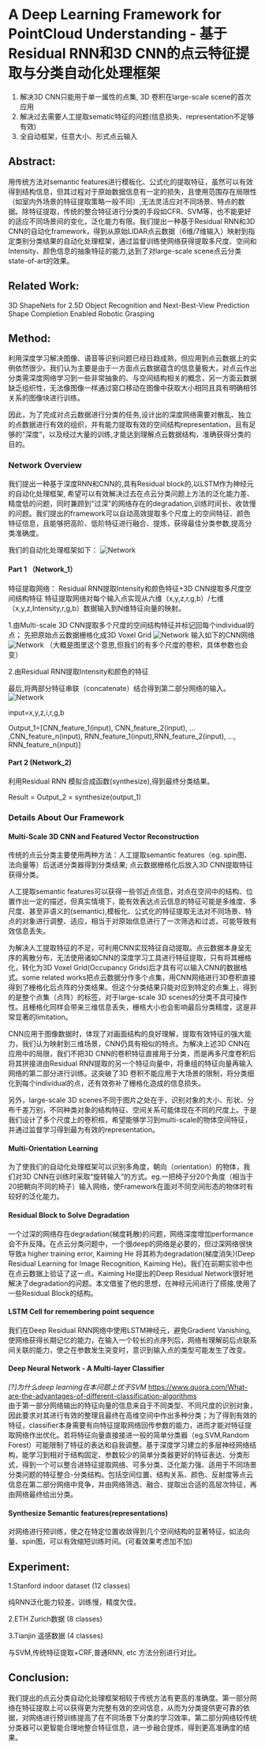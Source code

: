# A Deep Learning Framework for PointCloud Understanding - 基于Residual RNN和3D CNN的点云特征提取与分类自动化处理框架

1. 解决3D CNN只能用于单一属性的点集, 3D 卷积在large-scale scene的首次应用
2. 解决过去需要人工提取sematic特征的问题(信息损失、representation不足够有效)
3. 全自动框架，任意大小、形式点云输入

## Abstract:
用传统方法对semantic features进行模板化、公式化的提取特征，虽然可以有效得到结构信息，但其过程对于原始数据信息有一定的损失，且使用范围存在局限性（如室内外场景的特征提取策略一般不同）,无法灵活应对不同场景、特点的数据。除特征提取，传统的整合特征进行分类的手段如CFR、SVM等，也不能更好的适应不同场景间的变化，泛化能力有限。我们提出一种基于Residual RNN和3D CNN的自动化framework，得到从原始LIDAR点云数据（6维/7维输入）映射到指定类别分类结果的自动化处理框架，通过监督训练使网络获得提取多尺度、空间和Intensity、颜色信息的抽象特征的能力,达到了对large-scale scene点云分类state-of-art的效果。  

## Related Work:
3D ShapeNets for 2.5D Object Recognition and Next-Best-View Prediction  
Shape Completion Enabled Robotic Grasping

## Method:

利用深度学习解决图像、语音等识别问题已经日趋成熟，但应用到点云数据上的实例依然很少。我们认为主要是由于一方面点云数据蕴含的信息量极大，对点云作出分类需深度网络学习到一些非常抽象的、与空间结构相关的概念，另一方面云数据缺乏组织性，无法像图像一样通过窗口移动在图像中获取大小相同且具有明确相邻关系的图像块进行训练。

因此，为了完成对点云数据进行分类的任务,设计出的深度网络需要对散乱、独立的点数据进行有效的组织，并有能力提取有效的空间结构representation，且有足够的“深度”，以及经过大量的训练,才能达到理解点云数据结构，准确获得分类的目的。


### Network Overview
我们提出一种基于深度RNN和CNN的,具有Residual block的,以LSTM作为神经元的自动化处理框架, 希望可以有效解决过去在点云分类问题上方法的泛化能力差、精度低的问题，同时兼顾到"过深"的网络存在的degradation,训练时间长、收敛慢的问题。我们提出的framework可以自动高效提取多个尺度上的空间特征、颜色特征信息，且能够把高阶、低阶特征进行融合、提炼，获得最佳分类参数,提高分类准确度。


我们的自动化处理框架如下：
![Network](https://github.com/hardyqr/Learning_Notes_of_DL_Models/blob/master/Point_Cloud_Classification/Pic_1_Network_Overview.jpg)
#### Part 1 （Network_1）
特征提取网络：
Residual RNN提取Intensity和颜色特征+3D CNN提取多尺度空间结构特征
特征提取网络对每个输入点实现从六维（x,y,z,r,g,b）/七维（x,y,z,Intensity,r,g,b）数据输入到N维特征向量的映射。

1.由Multi-scale 3D CNN提取多个尺度的空间结构特征并标记回每个individual的点；
先把原始点云数据栅格化成3D Voxel Grid
![Network](https://github.com/hardyqr/Learning_Notes_of_DL_Models/blob/master/Point_Cloud_Classification/PointcloudtoVoxelgrid.jpeg)
输入如下的CNN网络
![Network](https://github.com/hardyqr/Learning_Notes_of_DL_Models/blob/master/Point_Cloud_Classification/3DCNN.png)
（大概是图里这个意思,但我们的有多个尺度的卷积，具体参数也会变）


2.由Residual RNN提取Intensity和颜色的特征


最后,将两部分特征串联（concatenate）结合得到第二部分网络的输入。
![Network](https://github.com/hardyqr/Learning_Notes_of_DL_Models/blob/master/Point_Cloud_Classification/Combine_Representation.png)

input=x,y,z,i,r,g,b

Output_1=[CNN_feature_1(input), CNN_feature_2(input), ... ,CNN_feature_n(input), RNN_feature_1(input),RNN_feature_2(input), ..., RNN_feature_n(input)]

#### Part 2 (Network_2)

利用Residual RNN 模拟合成函数(synthesize),得到最终分类结果。

Result = Output_2 = synthesize(output_1)


### Details About Our Framework
#### Multi-Scale 3D CNN and Featured Vector Reconstruction

传统的点云分类主要使用两种方法：人工提取semantic features（eg. spin图、法向量等）后送进分类器得到分类结果; 点云数据栅格化后放入3D CNN提取特征获得分类。

人工提取semantic features可以获得一些邻近点信息，对点在空间中的结构、位置作出一定的描述，但真实情境下，能有效表达点云信息的特征可能是多维度、多尺度、甚至非语义的(semantic),模板化、公式化的特征提取无法对不同场景、特点的对象进行调整、适应，相当于对原始信息进行了一次筛选和过滤，可能导致有效信息丢失。

为解决人工提取特征的不足，可利用CNN实现特征自动提取。点云数据本身呈无序的离散分布，无法使用诸如CNN的深度学习工具进行特征提取，只有将其栅格化，转化为3D Voxel Grid(Occupancy Grids)后才具有可以输入CNN的数据格式。some related works把点云数据分作多个点集，用CNN网络进行3D卷积直接得到了栅格化后点阵的分类结果。但这个分类结果只能对应到特定的点集上，得到的是整个点集（点阵）的标签，对于large-scale 3D scenes的分类不具可操作性。且栅格化同样会带来三维信息丢失，栅格大小也会影响最后分类精度，这是非常显著的limitation。

CNN应用于图像数据时，体现了对画面结构的良好理解，提取有效特征的强大能力，我们认为映射到三维场景，CNN仍具有相似的特点。为解决上述3D CNN在应用中的局限，我们不把3D CNN的卷积特征直接用于分类，而是再多尺度卷积后将其拼接进由Residual RNN提取的另一个特征向量中，将重组的特征向量再输入网络的第二部分进行训练。这突破了3D 卷积不能应用于大场景的限制，将分类细化到每个individual的点，还有效弥补了栅格化造成的信息损失。

另外，large-scale 3D scenes不同于图片之处在于，识别对象的大小、形状、分布千差万别，不同种类对象的结构特征、空间关系可能体现在不同的尺度上。于是我们设计了多个尺度上的卷积核，希望能够学习到multi-scale的物体空间特征，并通过监督学习得到最为有效的representation。


#### Multi-Orientation Learning
为了使我们的自动化处理框架可以识别多角度，朝向（orientation）的物体，我们对3D CNN在训练时采取“旋转输入”的方式。eg.一把椅子分20个角度（相当于20把朝向不同的椅子）输入网络，使Framework在面对不同空间形态的物体时有较好的泛化能力。

#### Residual Block to Solve Degradation
一个过深的网络存在degradation(梯度耗散)的问题，网络深度增加performance会不升反降。在点云分类问题中，一个很deep的网络是必要的，但过深网络很快导致a higher training error, Kaiming He 将其称为degradation(梯度消失)(Deep Residual Learning for Image Recognition, Kaiming He)。我们在前期实验中也在点云数据上验证了这一点。Kaiming He提出的Deep Residual Network很好地解决了degradation的问题。本文借鉴了他的思想，在神经元间进行了搭接,使用了一些Residual Block的结构。

#### LSTM Cell for remembering point sequence
我们在Deep Residual RNN网络中使用LSTM神经元，避免Gradient Vanishing,使网络获得长期记忆的能力，在输入一个较长的点序列后，网络有理解前后点联系间关联的能力，使之在参数发生突变时，意识到输入点的类型可能发生了改变。

#### Deep Neural Network - A Multi-layer Classifier
*[?]为什么deep learning在本问题上优于SVM*
https://www.quora.com/What-are-the-advantages-of-different-classification-algorithms  
由于第一部分网络输出的特征向量的信息来自于不同类型、不同尺度的识别对象，因此要求对其进行有效的整理且最终在高维空间中作出多种分类；为了得到有效的特征，classifier本身需要有向特征提取网络回传参数的能力，进而才能对特征提取网络作出优化。若将特征向量直接接进一般的简单分类器（eg.SVM,Random Forest）可能限制了特征的表达和自我调整。基于深度学习建立的多层神经网络结构，能学习到相对于结构固定、参数较少的简单分类器更好的特征表达、分类形式，得到一个可以整合进特征提取网络、可多分类、泛化能力强、适用于不同场景分类问题的特征整合-分类结构。包括空间位置、结构关系、颜色、反射度等点云信息在第二部分网络中竞争，并由网络筛选、融合、提取出合适的高层次特征，再由网络最终给出分类。

#### Synthesize Semantic features(representations)
对网络进行预训练，使之在特定位置收敛得到几个空间结构的显著特征，如法向量、spin图，可以有效缩短训练时间。(可看效果考虑加不加)


## Experiment:

1.Stanford indoor dataset (12 classes)

纯RNN泛化能力较差，训练慢，精度欠佳。


2.ETH Zurich数据 (8 classes)

3.Tianjin 遥感数据 (4 classes)

与SVM,传统特征提取+CRF,普通RNN, etc 方法分别进行对比。

## Conclusion:

我们提出的点云分类自动化处理框架相较于传统方法有更高的准确度。第一部分网络在特征提取上可以获得更为完整有效的空间信息，从而为分类提供更可靠的依据，对网络进行预训练提高了在不同场景下分类的学习效率。第二部分网络较传统分类器可以更智能合理地整合特征信息，进一步融合提炼，得到更高准确度的结果。
